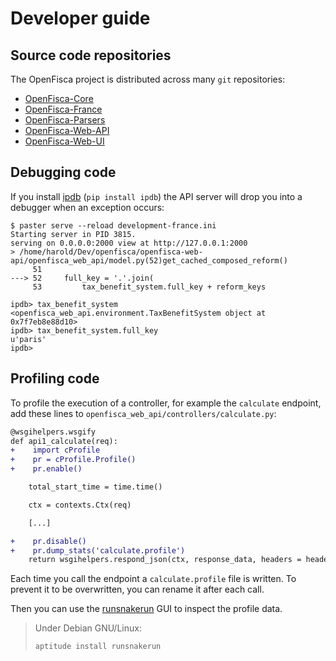 # Developer guide

## Source code repositories

The OpenFisca project is distributed across many `git` repositories:

* [OpenFisca-Core](https://github.com/openfisca/openfisca-core)
* [OpenFisca-France](https://github.com/openfisca/openfisca-france)
* [OpenFisca-Parsers](https://github.com/openfisca/openfisca-parsers)
* [OpenFisca-Web-API](https://github.com/openfisca/openfisca-web-api)
* [OpenFisca-Web-UI](https://github.com/openfisca/openfisca-web-api)

## Debugging code

If you install [ipdb](https://github.com/gotcha/ipdb) (`pip install ipdb`) the API server will drop you into a debugger when an exception occurs:

```
$ paster serve --reload development-france.ini
Starting server in PID 3815.
serving on 0.0.0.0:2000 view at http://127.0.0.1:2000
> /home/harold/Dev/openfisca/openfisca-web-api/openfisca_web_api/model.py(52)get_cached_composed_reform()
     51
---> 52     full_key = '.'.join(
     53         tax_benefit_system.full_key + reform_keys

ipdb> tax_benefit_system
<openfisca_web_api.environment.TaxBenefitSystem object at 0x7f7eb8e88d10>
ipdb> tax_benefit_system.full_key
u'paris'
ipdb>
```

## Profiling code

To profile the execution of a controller, for example the `calculate` endpoint, add these lines to
`openfisca_web_api/controllers/calculate.py`:

```diff
@wsgihelpers.wsgify
def api1_calculate(req):
+    import cProfile
+    pr = cProfile.Profile()
+    pr.enable()

    total_start_time = time.time()

    ctx = contexts.Ctx(req)

    [...]

+    pr.disable()
+    pr.dump_stats('calculate.profile')
    return wsgihelpers.respond_json(ctx, response_data, headers = headers)
```

Each time you call the endpoint a `calculate.profile` file is written.
To prevent it to be overwritten, you can rename it after each call.

Then you can use the [runsnakerun](http://www.vrplumber.com/programming/runsnakerun/) GUI to inspect the profile data.

> Under Debian GNU/Linux:
>
>     aptitude install runsnakerun
